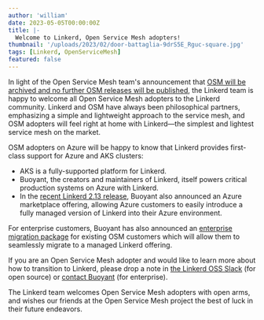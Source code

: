 ```yaml
---
author: 'william'
date: 2023-05-05T00:00:00Z
title: |-
  Welcome to Linkerd, Open Service Mesh adopters!
thumbnail: '/uploads/2023/02/door-battaglia-9drS5E_Rguc-square.jpg'
tags: [Linkerd, OpenServiceMesh]
featured: false
---
```


In light of the Open Service Mesh team's announcement that [OSM will be archived
and no further OSM releases will be
published](https://openservicemesh.io/blog/osm-project-update/), the Linkerd
team is happy to welcome all Open Service Mesh adopters to the Linkerd
community. Linkerd and OSM have always been philosophical partners, emphasizing
a simple and lightweight approach to the service mesh, and OSM adopters will
feel right at home with Linkerd—the simplest and lightest service mesh on the
market.

OSM adopters on Azure will be happy to know that Linkerd provides first-class
support for Azure and AKS clusters:

* AKS is a fully-supported platform for Linkerd.
* Buoyant, the creators and maintainers of Linkerd, itself powers critical
  production systems on Azure with Linkerd.
* In the [recent Linkerd 2.13
  release](https://buoyant.io/blog/announcing-linkerd-2-13-circuit-breaking-dynamic-request-routing-fips),
  Buoyant also announced an Azure marketplace offering, allowing Azure customers
  to easily introduce a fully managed version of Linkerd into their Azure
  environment.

For enterprise customers, Buoyant has also announced an [enterprise migration
package](https://buoyant.io/blog/announcing-enterprise-migration-for-open-service-mesh-customers)
for existing OSM customers which will allow them to seamlessly migrate to a
managed Linkerd offering.

If you are an Open Service Mesh adopter and would like to learn more about how
to transition to Linkerd, please drop a note in [the Linkerd OSS
Slack](https://slack.linkerd.io/) (for open source) or [contact
Buoyant](https://buoyant.io/contact) (for enterprise).

The Linkerd team welcomes Open Service Mesh adopters with open arms, and wishes
our friends at the Open Service Mesh project the best of luck in their future
endeavors.
